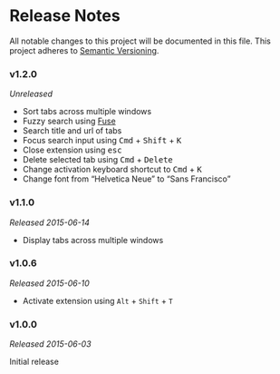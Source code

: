 # Release Notes
All notable changes to this project will be documented in this file.
This project adheres to [Semantic Versioning](http://semver.org/).

### v1.2.0
*Unreleased*

* Sort tabs across multiple windows
* Fuzzy search using [Fuse](https://github.com/krisk/Fuse)
* Search title and url of tabs
* Focus search input using <kbd>Cmd</kbd> + <kbd>Shift</kbd> + <kbd>K</kbd>
* Close extension using <kbd>esc</kbd>
* Delete selected tab using <kbd>Cmd</kbd> + <kbd>Delete</kbd>
* Change activation keyboard shortcut to <kbd>Cmd</kbd> + <kbd>K</kbd>
* Change font from “Helvetica Neue” to “Sans Francisco”

### v1.1.0
*Released 2015-06-14*

* Display tabs across multiple windows

### v1.0.6
*Released 2015-06-10*

* Activate extension using `Alt` + `Shift` + `T` 

### v1.0.0
*Released 2015-06-03*

Initial release

